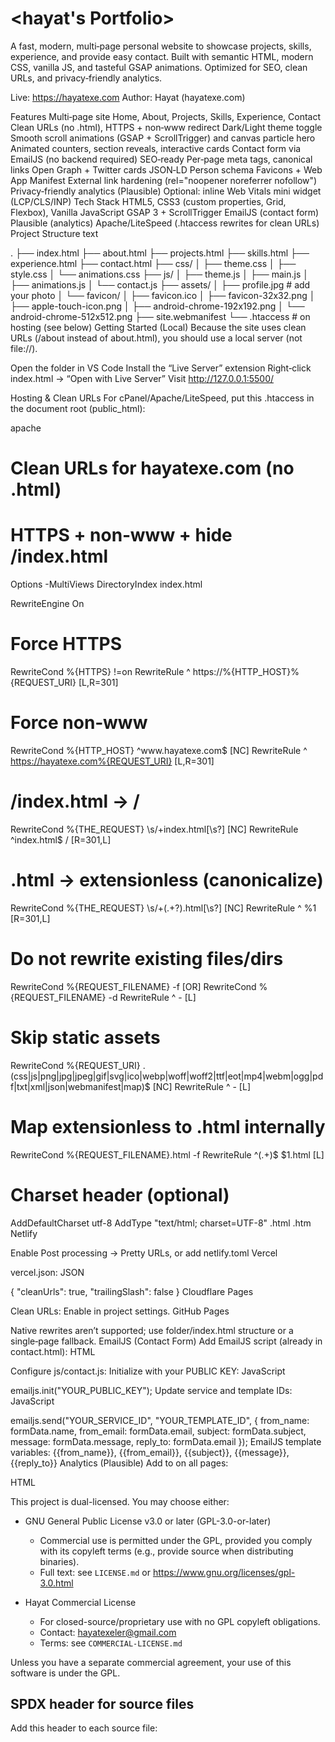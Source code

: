 # <hayat's Portfolio>


A fast, modern, multi‑page personal website to showcase projects, skills, experience, and provide easy contact. Built with semantic HTML, modern CSS, vanilla JS, and tasteful GSAP animations. Optimized for SEO, clean URLs, and privacy‑friendly analytics.

Live: https://hayatexe.com
Author: Hayat (hayatexe.com)

Features
Multi‑page site
Home, About, Projects, Skills, Experience, Contact
Clean URLs (no .html), HTTPS + non‑www redirect
Dark/Light theme toggle
Smooth scroll animations (GSAP + ScrollTrigger) and canvas particle hero
Animated counters, section reveals, interactive cards
Contact form via EmailJS (no backend required)
SEO‑ready
Per‑page meta tags, canonical links
Open Graph + Twitter cards
JSON‑LD Person schema
Favicons + Web App Manifest
External link hardening (rel="noopener noreferrer nofollow")
Privacy‑friendly analytics (Plausible)
Optional: inline Web Vitals mini widget (LCP/CLS/INP)
Tech Stack
HTML5, CSS3 (custom properties, Grid, Flexbox), Vanilla JavaScript
GSAP 3 + ScrollTrigger
EmailJS (contact form)
Plausible (analytics)
Apache/LiteSpeed (.htaccess rewrites for clean URLs)
Project Structure
text

.
├── index.html
├── about.html
├── projects.html
├── skills.html
├── experience.html
├── contact.html
├── css/
│   ├── theme.css
│   ├── style.css
│   └── animations.css
├── js/
│   ├── theme.js
│   ├── main.js
│   ├── animations.js
│   └── contact.js
├── assets/
│   ├── profile.jpg           # add your photo
│   └── favicon/
│       ├── favicon.ico
│       ├── favicon-32x32.png
│       ├── apple-touch-icon.png
│       ├── android-chrome-192x192.png
│       └── android-chrome-512x512.png
├── site.webmanifest
└── .htaccess                 # on hosting (see below)
Getting Started (Local)
Because the site uses clean URLs (/about instead of about.html), you should use a local server (not file://).

Open the folder in VS Code
Install the “Live Server” extension
Right‑click index.html → “Open with Live Server”
Visit http://127.0.0.1:5500/

Hosting & Clean URLs
For cPanel/Apache/LiteSpeed, put this .htaccess in the document root (public_html):

apache

# Clean URLs for hayatexe.com (no .html)
# HTTPS + non‑www + hide /index.html

Options -MultiViews
DirectoryIndex index.html

RewriteEngine On

# Force HTTPS
RewriteCond %{HTTPS} !=on
RewriteRule ^ https://%{HTTP_HOST}%{REQUEST_URI} [L,R=301]

# Force non‑www
RewriteCond %{HTTP_HOST} ^www\.hayatexe\.com$ [NC]
RewriteRule ^ https://hayatexe.com%{REQUEST_URI} [L,R=301]

# /index.html -> /
RewriteCond %{THE_REQUEST} \s/+index\.html[\s?] [NC]
RewriteRule ^index\.html$ / [R=301,L]

# .html -> extensionless (canonicalize)
RewriteCond %{THE_REQUEST} \s/+(.+?)\.html[\s?] [NC]
RewriteRule ^ %1 [R=301,L]

# Do not rewrite existing files/dirs
RewriteCond %{REQUEST_FILENAME} -f [OR]
RewriteCond %{REQUEST_FILENAME} -d
RewriteRule ^ - [L]

# Skip static assets
RewriteCond %{REQUEST_URI} \.(css|js|png|jpg|jpeg|gif|svg|ico|webp|woff|woff2|ttf|eot|mp4|webm|ogg|pdf|txt|xml|json|webmanifest|map)$ [NC]
RewriteRule ^ - [L]

# Map extensionless to .html internally
RewriteCond %{REQUEST_FILENAME}\.html -f
RewriteRule ^(.+)$ $1.html [L]

# Charset header (optional)
AddDefaultCharset utf-8
AddType "text/html; charset=UTF-8" .html .htm
Netlify

Enable Post processing → Pretty URLs, or add netlify.toml
Vercel

vercel.json:
JSON

{
  "cleanUrls": true,
  "trailingSlash": false
}
Cloudflare Pages

Clean URLs: Enable in project settings.
GitHub Pages

Native rewrites aren’t supported; use folder/index.html structure or a single‑page fallback.
EmailJS (Contact Form)
Add EmailJS script (already in contact.html):
HTML

<script src="https://cdn.jsdelivr.net/npm/@emailjs/browser@3/dist/email.min.js"></script>
Configure js/contact.js:
Initialize with your PUBLIC KEY:
JavaScript

emailjs.init("YOUR_PUBLIC_KEY");
Update service and template IDs:
JavaScript

emailjs.send("YOUR_SERVICE_ID", "YOUR_TEMPLATE_ID", {
  from_name: formData.name,
  from_email: formData.email,
  subject: formData.subject,
  message: formData.message,
  reply_to: formData.email
});
EmailJS template variables:
{{from_name}}, {{from_email}}, {{subject}}, {{message}}, {{reply_to}}
Analytics (Plausible)
Add to <head> on all pages:

HTML

<script defer data-domain="hayatexe.com" src="https://plausible.io/js/script.js"></script>



This project is dual-licensed. You may choose either:

- GNU General Public License v3.0 or later (GPL-3.0-or-later)
  - Commercial use is permitted under the GPL, provided you comply with its copyleft terms (e.g., provide source when distributing binaries).
  - Full text: see `LICENSE.md` or https://www.gnu.org/licenses/gpl-3.0.html

- Hayat Commercial License
  - For closed-source/proprietary use with no GPL copyleft obligations.
  - Contact: hayatexeler@gmail.com
  - Terms: see `COMMERCIAL-LICENSE.md`

Unless you have a separate commercial agreement, your use of this software is under the GPL.

## SPDX header for source files

Add this header to each source file:
<!-- Attribution

- Copyright (c) 2025 Hayat
- See `NOTICE.md` for attribution requirements.

Contributing

We welcome contributions! To keep dual-licensing possible:

- You must agree to the Contributor License Agreement (CLA). See `CLA.md`.
- Open a PR and check the CLA box in the PR template.
- Add the SPDX header above in each new/modified source file.
- See `CONTRIBUTING.md` for details.

Contact

- Commercial inquiries: hayatexeler@gmail.com
- Issues and PRs: via GitHub --->
